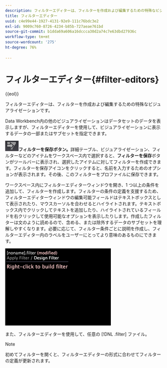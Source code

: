 ```yaml
---
description: フィルターエディターは、フィルターを作成および編集するための特殊なビジュアライゼーションです。
title: フィルターエディター
uuid: c4e99e44-1927-4131-92e9-111c76bdc3e2
exl-id: 9009c760-8726-4234-b85b-727aeae761bd
source-git-commit: b1dda69a606a16dccca30d2a74c7e63dbd27936c
workflow-type: tm+mt
source-wordcount: '275'
ht-degree: 76%

---
```


# フィルターエディター{#filter-editors}

{{eol}}

フィルターエディターは、フィルターを作成および編集するための特殊なビジュアライゼーションです。

Data Workbench内の他のビジュアライゼーションはデータセットのデータを表示しますが、フィルターエディターを使用して、ビジュアライゼーションに表示するデータの一部またはサブセットを指定できます。

![](assets/filter_edit_toolbar.png)**フィルターを保存ボタン。**&#x200B;詳細テーブル、ビジュアライゼーション、フィルターなどのアイテムをワークスペース内で選択すると、**フィルターを保存**&#x200B;ボタンがツールバーに表示され、選択したアイテムに対してフィルターを作成できます。フィルターを保存アイコンをクリックすると、名前を入力するためのオプションが表示されます。その後、このフィルターをプロファイルに保存できます。

ワークスペース内にフィルターエディターウィンドウを開き、1 つ以上の条件を追加して、フィルターを作成します。フィルターの条件の定義を支援するため、フィルターエディターウィンドウの編集可能フィールドはテキストボックスとして表示されたり、マウスカーソルを合わせるとハイライトされます。テキストボックス内でクリックしてテキストを追加したり、ハイライトされているフィールドを右クリックして使用可能なオプションを表示したりします。作成したフィルターは文のように読めるので、含める、または除外するデータのサブセットを理解しやすくなります。必要に応じて、フィルター条件ごとに説明を作成し、フィルターエディター内のラベルをユーザーにとってより意味のあるものにできます。

![](assets/vis_FilterEditor_Blank.png)

また、フィルターエディターを使用して、任意の [!DNL .filter] ファイル。

>[!NOTE]
>
>初めてフィルターを開くと、フィルターエディターの形式に合わせてフィルターの定義が更新されます。
